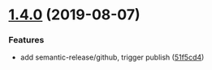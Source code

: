 # [1.4.0](https://github.com/harttle/clipbrd-share/compare/v1.3.1...v1.4.0) (2019-08-07)


### Features

* add semantic-release/github, trigger publish ([51f5cd4](https://github.com/harttle/clipbrd-share/commit/51f5cd4))
